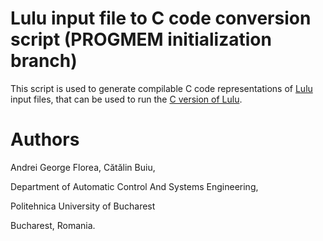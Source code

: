 # Lulu input file to C code conversion script (PROGMEM initialization branch)
This script is used to generate compilable C code representations of [Lulu](https://github.com/andrei91ro/lulu_pcol_sim) input files, that can be used to run the [C version of Lulu](https://github.com/andrei91ro/lulu_pcol_sim_c).

# Authors
Andrei George Florea, Cătălin Buiu,

Department of Automatic Control And Systems Engineering,

Politehnica University of Bucharest

Bucharest, Romania.
